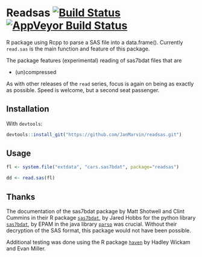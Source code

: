# Readsas [![Build Status](https://travis-ci.org/JanMarvin/readsas.svg?branch=master)](https://travis-ci.org/JanMarvin/readsas) [![AppVeyor Build Status](https://ci.appveyor.com/api/projects/status/github/JanMarvin/readsas?branch=master&svg=true)](https://ci.appveyor.com/project/JanMarvin/readsas)

R package using Rcpp to parse a SAS file into a data.frame(). Currently 
`read.sas` is the main function and feature of this package.

The package features (experimental) reading of sas7bdat files that are

* (un)compressed

As with other releases of the `read` series, focus is again on being as 
exactly as possible. Speed is welcome, but a second seat passenger.

## Installation

With `devtools`:
```R
devtools::install_git("https://github.com/JanMarvin/readsas.git")
```
## Usage
```R
fl <- system.file("extdata", "cars.sas7bdat", package="readsas")

dd <- read.sas(fl)
```


## Thanks

The documentation of the sas7bdat package by Matt Shotwell and Clint Cummins in
their R package [`sas7bdat`](https://github.com/BioStatMatt/sas7bdat), by 
Jared Hobbs for the python library 
[`sas7bdat`](https://bitbucket.org/jaredhobbs/sas7bdat/src/master/), by EPAM in 
the java library [`parso`](https://github.com/epam/parso) was crucial.
Without their decryption of the SAS format, this package would not have been
possible.

Additional testing was done using the R package 
[`haven`](https://github.com/tidyverse/haven) by Hadley Wickam and Evan Miller.

